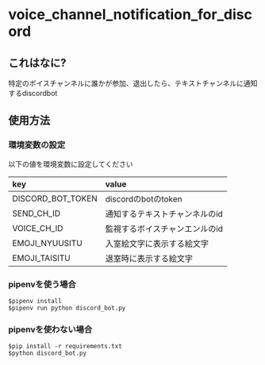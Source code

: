 # voice_channel_notification_for_discord

## これはなに?

特定のボイスチャンネルに誰かが参加、退出したら、テキストチャンネルに通知するdiscordbot

## 使用方法

### 環境変数の設定
以下の値を環境変数に設定してください

|key|value|
|:-|:-|
|DISCORD_BOT_TOKEN| discordのbotのtoken|
|SEND_CH_ID|通知するテキストチャンネルのid|
|VOICE_CH_ID|監視するボイスチャンエンルのid|
|EMOJI_NYUUSITU|入室絵文字に表示する絵文字|
|EMOJI_TAISITU|退室時に表示する絵文字|


### pipenvを使う場合

```
$pipenv install
$pipenv run python discord_bot.py
```

### pipenvを使わない場合

```
$pip install -r requirements.txt
$python discord_bot.py
```

